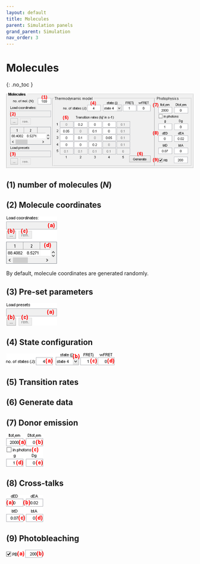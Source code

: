```yaml
---
layout: default
title: Molecules
parent: Simulation panels
grand_parent: Simulation
nav_order: 3
---
```


# Molecules
{: .no_toc }

<a href="../../assets/images/gui/sim-panel-molecules.png"><img src="../../assets/images/gui/sim-panel-molecules.png" width="625" /></a>

## (1) number of molecules (*N*)



## (2) Molecule coordinates

<a href="../../assets/images/gui/sim-panel-molecules-coordinates.png"><img src="../../assets/images/gui/sim-panel-molecules-coordinates.png" width="136" /></a>

By default, molecule coordinates are generated randomly.

## (3) Pre-set parameters

<a href="../../assets/images/gui/sim-panel-molecules-preset.png"><img src="../../assets/images/gui/sim-panel-molecules-preset.png"  width="136" /></a>

## (4) State configuration

<a href="../../assets/images/gui/sim-panel-molecules-state-configuration.png"><img src="../../assets/images/gui/sim-panel-molecules-state-configuration.png"  width="291" /></a>

## (5) Transition rates

## (6) Generate data

## (7) Donor emission

<a href="../../assets/images/gui/sim-panel-molecules-intensity.png"><img src="../../assets/images/gui/sim-panel-molecules-intensity.png"  width="99" /></a>

## (8) Cross-talks

<a href="../../assets/images/gui/sim-panel-molecules-crosstalks.png"><img src="../../assets/images/gui/sim-panel-molecules-crosstalks.png"  width="99" /></a>

## (9) Photobleaching

<a href="../../assets/images/gui/sim-panel-molecules-photobleaching.png"><img src="../../assets/images/gui/sim-panel-molecules-photobleaching.png"  width="100" /></a>